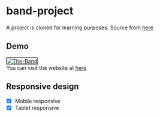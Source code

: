 # band-project
A project is cloned for learning purposes. Source from <a href="https://www.w3schools.com/w3css/tryw3css_templates_band.htm">here</a>

## Demo
<a href="https://ibb.co/Hdz3RmB"><img src="https://i.ibb.co/74WLB7j/The-Band.png" alt="The-Band" border="1"></a> <br>
You can visit the website at <a href="https://wolfgamer2805.github.io/band-project/">here</a>

## Responsive design
- [x] Mobile responsive
- [x] Tablet responsive
